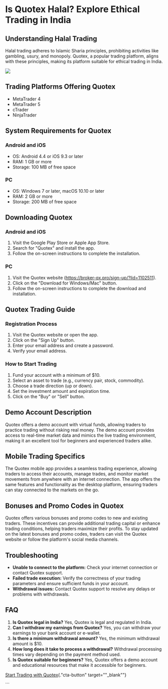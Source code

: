 # Is Quotex Halal? Explore Ethical Trading in India

## Understanding Halal Trading

Halal trading adheres to Islamic Sharia principles, prohibiting
activities like gambling, usury, and monopoly. Quotex, a popular trading
platform, aligns with these principles, making its platform suitable for
ethical trading in India.

[![](https://static.quotex.io/files/4_en/300_250.jpg)](https://traff.sbs/brokerqxlid)

## Trading Platforms Offering Quotex

-   MetaTrader 4
-   MetaTrader 5
-   cTrader
-   NinjaTrader

## System Requirements for Quotex

### Android and iOS

-   OS: Android 4.4 or iOS 9.3 or later
-   RAM: 1 GB or more
-   Storage: 100 MB of free space

### PC

-   OS: Windows 7 or later, macOS 10.10 or later
-   RAM: 2 GB or more
-   Storage: 200 MB of free space

## Downloading Quotex

### Android and iOS

1.  Visit the Google Play Store or Apple App Store.
2.  Search for "Quotex" and install the app.
3.  Follow the on-screen instructions to complete the installation.

### PC

1.  Visit the Quotex website
    (https://broker-qx.pro/sign-up/?lid=1102511).
2.  Click on the "Download for Windows/Mac" button.
3.  Follow the on-screen instructions to complete the download and
    installation.

## Quotex Trading Guide

### Registration Process

1.  Visit the Quotex website or open the app.
2.  Click on the "Sign Up" button.
3.  Enter your email address and create a password.
4.  Verify your email address.

### How to Start Trading

1.  Fund your account with a minimum of \$10.
2.  Select an asset to trade (e.g., currency pair, stock, commodity).
3.  Choose a trade direction (up or down).
4.  Set the investment amount and expiration time.
5.  Click on the "Buy" or "Sell" button.

## Demo Account Description

Quotex offers a demo account with virtual funds, allowing traders to
practice trading without risking real money. The demo account provides
access to real-time market data and mimics the live trading environment,
making it an excellent tool for beginners and experienced traders alike.

## Mobile Trading Specifics

The Quotex mobile app provides a seamless trading experience, allowing
traders to access their accounts, manage trades, and monitor market
movements from anywhere with an internet connection. The app offers the
same features and functionality as the desktop platform, ensuring
traders can stay connected to the markets on the go.

## Bonuses and Promo Codes in Quotex

Quotex offers various bonuses and promo codes to new and existing
traders. These incentives can provide additional trading capital or
enhance trading conditions, helping traders maximize their profits. To
stay updated on the latest bonuses and promo codes, traders can visit
the Quotex website or follow the platform\'s social media channels.

## Troubleshooting

-   **Unable to connect to the platform:** Check your internet
    connection or contact Quotex support.
-   **Failed trade execution:** Verify the correctness of your trading
    parameters and ensure sufficient funds in your account.
-   **Withdrawal issues:** Contact Quotex support to resolve any delays
    or problems with withdrawals.

## FAQ

1.  **Is Quotex legal in India?** Yes, Quotex is legal and regulated in
    India.
2.  **Can I withdraw my earnings from Quotex?** Yes, you can withdraw
    your earnings to your bank account or e-wallet.
3.  **Is there a minimum withdrawal amount?** Yes, the minimum
    withdrawal amount is \$10.
4.  **How long does it take to process a withdrawal?** Withdrawal
    processing times vary depending on the payment method used.
5.  **Is Quotex suitable for beginners?** Yes, Quotex offers a demo
    account and educational resources that make it accessible for
    beginners.

[Start Trading with
Quotex](\%22https://broker-qx.pro/sign-up/?lid=1102511\%22){."cta-button"
target=""_blank""}

\`\`\`


